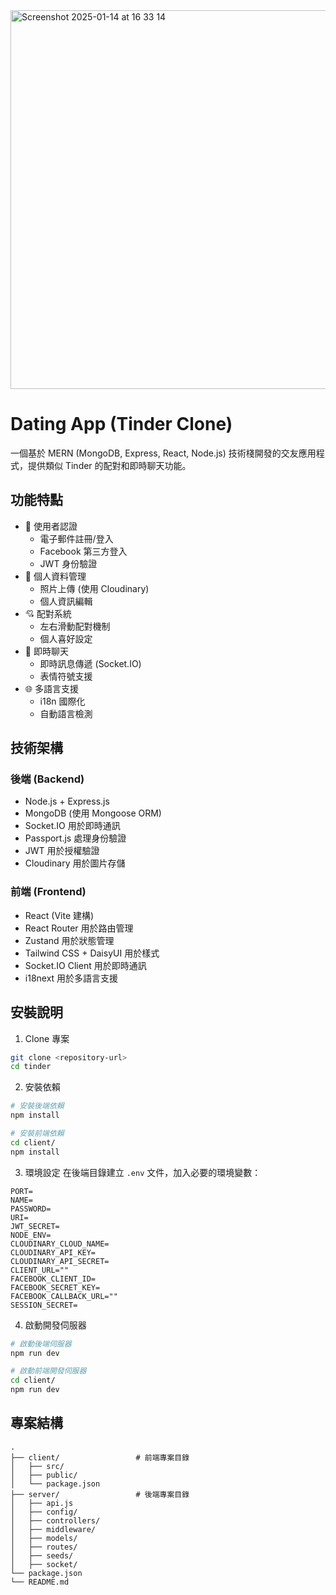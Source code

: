 
<img width="606" alt="Screenshot 2025-01-14 at 16 33 14" src="https://github.com/user-attachments/assets/66e3cc2d-3e8f-4104-afcc-681f022ac784" />

# Dating App (Tinder Clone)

一個基於 MERN (MongoDB, Express, React, Node.js) 技術棧開發的交友應用程式，提供類似 Tinder 的配對和即時聊天功能。

## 功能特點

- 🔐 使用者認證
  - 電子郵件註冊/登入
  - Facebook 第三方登入
  - JWT 身份驗證
- 👥 個人資料管理
  - 照片上傳 (使用 Cloudinary)
  - 個人資訊編輯
- 💘 配對系統
  - 左右滑動配對機制
  - 個人喜好設定
- 💬 即時聊天
  - 即時訊息傳遞 (Socket.IO)
  - 表情符號支援
- 🌐 多語言支援
  - i18n 國際化
  - 自動語言檢測

## 技術架構

### 後端 (Backend)
- Node.js + Express.js
- MongoDB (使用 Mongoose ORM)
- Socket.IO 用於即時通訊
- Passport.js 處理身份驗證
- JWT 用於授權驗證
- Cloudinary 用於圖片存儲

### 前端 (Frontend)
- React (Vite 建構)
- React Router 用於路由管理
- Zustand 用於狀態管理
- Tailwind CSS + DaisyUI 用於樣式
- Socket.IO Client 用於即時通訊
- i18next 用於多語言支援

## 安裝說明

1. Clone 專案
```bash
git clone <repository-url>
cd tinder
```

2. 安裝依賴
```bash
# 安裝後端依賴
npm install

# 安裝前端依賴
cd client/
npm install
```

3. 環境設定
在後端目錄建立 `.env` 文件，加入必要的環境變數：
```env
PORT=
NAME=
PASSWORD=
URI=
JWT_SECRET=
NODE_ENV=
CLOUDINARY_CLOUD_NAME=
CLOUDINARY_API_KEY=
CLOUDINARY_API_SECRET=
CLIENT_URL=""
FACEBOOK_CLIENT_ID=
FACEBOOK_SECRET_KEY=
FACEBOOK_CALLBACK_URL=""
SESSION_SECRET=
```

4. 啟動開發伺服器
```bash
# 啟動後端伺服器
npm run dev

# 啟動前端開發伺服器
cd client/
npm run dev
```

## 專案結構
```
.
├── client/                 # 前端專案目錄
│   ├── src/
│   ├── public/
│   └── package.json
├── server/                 # 後端專案目錄
│   ├── api.js
│   ├── config/
│   ├── controllers/
│   ├── middleware/
│   ├── models/
│   ├── routes/
│   ├── seeds/
│   ├── socket/
└── package.json
└── README.md
```
